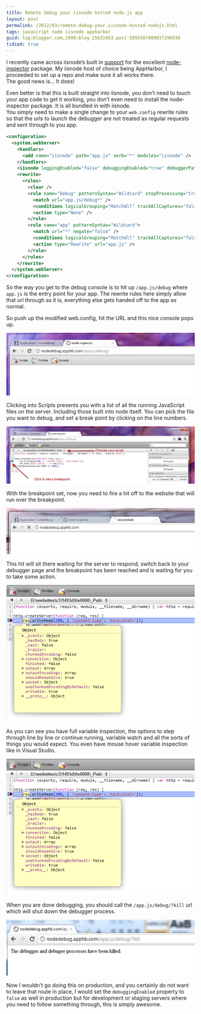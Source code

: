```yaml
---
title: Remote debug your iisnode hosted node.js app
layout: post
permalink: /2012/03/remote-debug-your-iisnode-hosted-nodejs.html
tags: javascript node iisnode appharbor
guid: tag:blogger.com,1999:blog-25631453.post-5855587809037296938
tidied: true
---
```



I recently came across iisnode’s built in [support](http://tomasz.janczuk.org/2011/11/debug-nodejs-applications-on-windows.html) for the excellent [node-inspector](https://github.com/dannycoates/node-inspector) package. My iisnode host of choice being AppHarbor, I proceeded to set up a repo and make sure it all works there.  
The good news is… It does!  

<!-- more -->

Even better is that this is built straight into iisnode, you don’t need to touch your app code to get it working, you don’t even need to install the node-inspector package. It is all bundled in with iisnode.  
You simply need to make a single change to your `web.config` rewrite rules so that the urls to launch the debugger are not treated as regular requests and sent through to you app.  


```xml
<configuration>
  <system.webServer>
    <handlers>
      <add name="iisnode" path="app.js" verb="*" modules="iisnode" />
    </handlers>
    <iisnode loggingEnabled="false" debuggingEnabled="true" debuggerPathSegment="debug" />
    <rewrite>
      <rules>
        <clear />
        <rule name="Debug" patternSyntax="Wildcard" stopProcessing="true">
          <match url="app.js/debug*" />
          <conditions logicalGrouping="MatchAll" trackAllCaptures="false" />
          <action type="None" />
        </rule>
        <rule name="app" patternSyntax="Wildcard">
          <match url="*" negate="false" />
          <conditions logicalGrouping="MatchAll" trackAllCaptures="false" />
          <action type="Rewrite" url="app.js" />
        </rule>
      </rules>
    </rewrite>
  </system.webServer>
</configuration>
```  


So the way you get to the debug console is to hit up `/app.js/debug` where `app.js` is the entry point for your app. The rewrite rules here simply allow that url through as it is, everything else gets handed off to the app as normal.  

So push up the modified web.config, hit the URL and this nice console pops up.  

![Debugger](/images/1382874051664.png)  

Clicking into Scripts presents you with a list of all the running JavaScript files on the server. Including those built into node itself. You can pick the file you want to debug, and set a break point by clicking on the line numbers.  

![SetBreakpoints](/images/1382874051665.jpg)  

With the breakpoint set, now you need to fire a hit off to the website that will run over the breakpoint.  

![Reload Page](/images/1382874051666.png)  

This hit will sit there waiting for the server to respond, switch back to your debugger page and the breakpoint has been reached and is waiting for you to take some action.  

![BreakpointReached](/images/1382874051667.png)  

As you can see you have full variable inspection, the options to step through line by line or continue running, variable watch and all the sorts of things you would expect. You even have mouse hover variable inspection like in Visual Studio.  

![MouseOver](/images/1382874051667.png)  

When you are done debugging, you should call the `/app.js/debug/?kill` url which will shut down the debugger process.  

![KillProcess](/images/1382874051668.png)  

Now I wouldn’t go doing this on production, and you certainly do not want to leave that route in place, I would set the `debuggingEnabled` property to `false` as well in production but for development or staging servers where you need to follow something through, this is simply awesome.  
